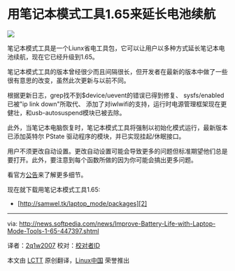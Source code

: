 用笔记本模式工具1.65来延长电池续航
================================================================================
![](http://i1-news.softpedia-static.com/images/news2/Improve-Battery-Life-with-Laptop-Mode-Tools-1-65-447397-2.jpg)

笔记本模式工具是一个Liunx省电工具包，它可以让用户以多种方式延长笔记本电池续航，现在它已经升级到1.65。

笔记本模式工具的版本曾经很少而且间隔很长，但开发者在最新的版本中做了一些很有意思的改变，虽然此次更新与以前不同。

根据更新日志，grep找不到$device/uevent的错误已得到修复、 sysfs/enabled已被"ip link down"所取代、 添加了对iwlwifi的支持，运行时电源管理框架现在更健壮，和usb-autosuspend模块已被去除。

此外，当笔记本电脑恢复时，笔记本模式工具将强制以初始化模式运行，最新版本已添加英特尔 PState 驱动程序的模块，并已实现挂起/休眠接口。

用户不须更改自动设置。更改自动设置可能会导致更多的问题但标准期望他们总是要打开。此外，要注意到每个函数所做的因为你可能会搞出更多问题。

看官方[公告][1]来了解更多细节。 

现在就下载用笔记本模式工具1.65:

- [http://samwel.tk/laptop_mode/packages][2]

--------------------------------------------------------------------------------

via: http://news.softpedia.com/news/Improve-Battery-Life-with-Laptop-Mode-Tools-1-65-447397.shtml

译者：[2q1w2007](https://github.com/2q1w2007) 校对：[校对者ID](https://github.com/校对者ID)

本文由 [LCTT](https://github.com/LCTT/TranslateProject) 原创翻译，[Linux中国](http://linux.cn/) 荣誉推出

[1]:https://launchpad.net/laptop-mode-tools/+announcement/12779
[2]:http://samwel.tk/laptop_mode/packages
